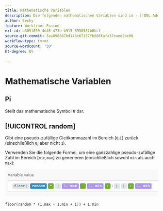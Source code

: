 ```yaml
---
title: Mathematische Variablen
description: Die folgenden mathematischen Variablen sind im - [!DNL Adobe Workfront Fusion mapping]  verfügbar.
author: Becky
feature: Workfront Fusion
exl-id: b309f035-4d46-473b-b915-6938587b0bcf
source-git-commit: 3aa896867bd143c67157fb886fafa37eaee2bc00
workflow-type: tm+mt
source-wordcount: '50'
ht-degree: 0%

---
```


# Mathematische Variablen

## Pi

Stellt das mathematische Symbol $\pi$ dar.

## [!UICONTROL random]

Gibt eine pseudo-zufällige Gleitkommazahl im Bereich [`0`,`1`] zurück (einschließlich `0`, aber nicht `1`).

Verwenden Sie die folgende Formel, um eine ganzzahlige pseudo-zufällige Zahl im Bereich [`min`,`max`] zu generieren (einschließlich sowohl `min` als auch `max`):

![Zufällig](assets/math-variable-random-350x61.png)

```
floor(random * (1.max - 1.min + 1)) + 1.min
```
